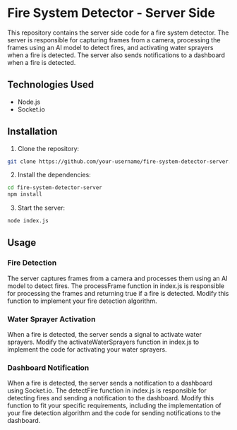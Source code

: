 # Fire System Detector - Server Side

This repository contains the server side code for a fire system detector. The server is responsible for capturing frames from a camera, processing the frames using an AI model to detect fires, and activating water sprayers when a fire is detected. The server also sends notifications to a dashboard when a fire is detected.

## Technologies Used

- Node.js
- Socket.io

## Installation

1. Clone the repository:

```bash
git clone https://github.com/your-username/fire-system-detector-server.git
```

2. Install the dependencies:

```bash
cd fire-system-detector-server
npm install
```

3. Start the server:

```bash
node index.js
```

## Usage

### Fire Detection

The server captures frames from a camera and processes them using an AI model to detect fires. The processFrame function in index.js is responsible for processing the frames and returning true if a fire is detected. Modify this function to implement your fire detection algorithm.

### Water Sprayer Activation

When a fire is detected, the server sends a signal to activate water sprayers. Modify the activateWaterSprayers function in index.js to implement the code for activating your water sprayers.

### Dashboard Notification

When a fire is detected, the server sends a notification to a dashboard using Socket.io. The detectFire function in index.js is responsible for detecting fires and sending a notification to the dashboard. Modify this function to fit your specific requirements, including the implementation of your fire detection algorithm and the code for sending notifications to the dashboard.
